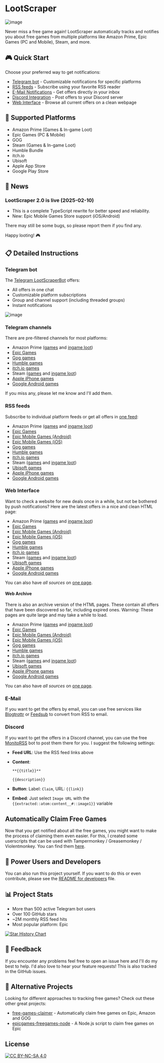 # LootScraper

![image](images/ls_2880x1024.png)

Never miss a free game again!
LootScraper automatically tracks and notifies you about free games from multiple platforms like Amazon Prime, Epic Games (PC and Mobile), Steam, and more.

## 🎮 Quick Start

Choose your preferred way to get notifications:

- [Telegram bot](#telegram-bot) - Customizable notifications for specific platforms
- [RSS feeds](#rss-feeds) - Subscribe using your favorite RSS reader
- [E-Mail Notifications](#e-mail) - Get offers directly in your inbox
- [Discord Integration](#discord) -  Post offers to your Discord server
- [Web Interface](#web-interface) - Browse all current offers on a clean webpage

## 📱 Supported Platforms

- Amazon Prime (Games & In-game Loot)
- Epic Games (PC & Mobile)
- GOG
- Steam (Games & In-game Loot)
- Humble Bundle
- itch.io
- Ubisoft
- Apple App Store
- Google Play Store

## 📢 News

### LootScraper 2.0 is live (2025-02-10)

- This is a complete TypeScript rewrite for better speed and reliability.
- New: Epic Mobile Games Store support (iOS/Android)

There may still be some bugs, so please report them if you find any.

Happy looting! 🎮

## 📋 Detailed Instructions

### Telegram bot

The [Telegram LootScraperBot](https://t.me/LootScraperBot) offers:

- All offers in one chat
- Customizable platform subscriptions
- Group and channel support (including threaded groups)
- Instant notifications

![image](https://user-images.githubusercontent.com/1475672/166058823-98e2beb9-7eb5-403d-94c7-7e17966fe9b7.png)

### Telegram channels

There are pre-filtered channels for most platforms:

- Amazon Prime ([games](https://t.me/free_amazon_games_ls) and [ingame loot](https://t.me/free_amazon_loot_ls))
- [Epic Games](https://t.me/free_epic_games_ls)
- [Gog games](https://t.me/free_gog_games_ls)
- [Humble games](https://t.me/free_humble_games_ls)
- [itch.io games](https://t.me/free_itch_games_ls)
- Steam ([games](https://t.me/free_steam_games_ls) and [ingame loot](https://t.me/+ENZ8x3Ec1dwxMThi))
- [Apple iPhone games](https://t.me/+SOF7VjGTGPw1OTAy)
- [Google Android games](https://t.me/+Vma9PScf1uY3M2Uy)

If you miss any, please let me know and I'll add them.

### RSS feeds

Subscribe to individual platform feeds or get all offers in [one feed](https://feed.phenx.de/lootscraper.xml):

- Amazon Prime ([games](https://feed.phenx.de/lootscraper_amazon_game.xml) and [ingame loot](https://feed.phenx.de/lootscraper_amazon_loot.xml))
- [Epic Games](https://feed.phenx.de/lootscraper_epic_game.xml)
- [Epic Mobile Games (Android)](https://feed.phenx.de/lootscraper_epic_game_android.xml)
- [Epic Mobile Games (iOS)](https://feed.phenx.de/lootscraper_epic_game_ios.xml)
- [Gog games](https://feed.phenx.de/lootscraper_gog_game.xml)
- [Humble games](https://feed.phenx.de/lootscraper_humble_game.xml)
- [itch.io games](https://feed.phenx.de/lootscraper_itch_game.xml)
- Steam ([games](https://feed.phenx.de/lootscraper_steam_game.xml) and [ingame loot](https://feed.phenx.de/lootscraper_steam_loot.xml))
- [Ubisoft games](https://feed.phenx.de/lootscraper_ubisoft_game.xml)
- [Apple iPhone games](https://feed.phenx.de/lootscraper_apple_game.xml)
- [Google Android games](https://feed.phenx.de/lootscraper_google_game.xml)

### Web Interface

Want to check a website for new deals once in a while, but not be bothered by push notifications?
Here are the latest offers in a nice and clean HTML page:

- Amazon Prime ([games](https://feed.phenx.de/lootscraper_amazon_game.html) and [ingame loot](https://feed.phenx.de/lootscraper_amazon_loot.html))
- [Epic Games](https://feed.phenx.de/lootscraper_epic_game.html)
- [Epic Mobile Games (Android)](https://feed.phenx.de/lootscraper_epic_game_android.html)
- [Epic Mobile Games (iOS)](https://feed.phenx.de/lootscraper_epic_game_ios.html)
- [Gog games](https://feed.phenx.de/lootscraper_gog_game.html)
- [Humble games](https://feed.phenx.de/lootscraper_humble_game.html)
- [itch.io games](https://feed.phenx.de/lootscraper_itch_game.html)
- Steam ([games](https://feed.phenx.de/lootscraper_steam_game.html) and [ingame loot](https://feed.phenx.de/lootscraper_steam_loot.html))
- [Ubisoft games](https://feed.phenx.de/lootscraper_ubisoft_game.html)
- [Apple iPhone games](https://feed.phenx.de/lootscraper_apple_game.html)
- [Google Android games](https://feed.phenx.de/lootscraper_google_game.html)

You can also have *all sources* on [one page](https://feed.phenx.de/lootscraper.html).

#### Web Archive

There is also an archive version of the HTML pages.
These contain all offers that have been discovered so far, including expired ones.
Warning: These pages are quite large and may take a while to load.

- Amazon Prime ([games](https://feed.phenx.de/lootscraper_amazon_game_all.html) and [ingame loot](https://feed.phenx.de/lootscraper_amazon_loot_all.html))
- [Epic Games](https://feed.phenx.de/lootscraper_epic_game_all.html)
- [Epic Mobile Games (Android)](https://feed.phenx.de/lootscraper_epic_game_android_all.html)
- [Epic Mobile Games (iOS)](https://feed.phenx.de/lootscraper_epic_game_ios_all.html)
- [Gog games](https://feed.phenx.de/lootscraper_gog_game_all.html)
- [Humble games](https://feed.phenx.de/lootscraper_humble_game_all.html)
- [itch.io games](https://feed.phenx.de/lootscraper_itch_game_all.html)
- Steam ([games](https://feed.phenx.de/lootscraper_steam_game_all.html) and [ingame loot](https://feed.phenx.de/lootscraper_steam_loot_all.html))
- [Ubisoft games](https://feed.phenx.de/lootscraper_ubisoft_game_all.html)
- [Apple iPhone games](https://feed.phenx.de/lootscraper_apple_game_all.html)
- [Google Android games](https://feed.phenx.de/lootscraper_google_game_all.html)

You can also have *all sources* on [one page](https://feed.phenx.de/lootscraper_all.html).

### E-Mail

If you want to get the offers by email, you can use free services like [Blogtrottr](https://blogtrottr.com/) or [Feedsub](https://feedsub.com/) to convert from RSS to email.

### Discord

If you want to get the offers in a Discord channel, you can use the free [MonitoRSS](https://monitorss.xyz/) bot to post them there for you.
I suggest the following settings:

- **Feed URL**: Use the RSS feed links above
- **Content**:

    ```md
    **{{title}}**

    {{description}}
    ```

- **Button**: Label: `Claim`, URL: `{{link}}`
- **Embed**: Just select `Image URL` with the `{{extracted::atom:content__#::image1}}` variable

## Automatically Claim Free Games

Now that you get notified about all the free games, you might want to make the process of claiming them even easier.
For this, I created some userscripts that can be used with Tampermonkey / Greasemonkey / Violentmonkey.
You can find them [here](https://eikowagenknecht.de/posts/userscripts-to-claim-free-games/).

## 🚀 Power Users and Developers

You can also run this project yourself.
If you want to do this or even contribute, please see the [README for developers](README_DEV.md) file.

## 📊 Project Stats

- More than 500 active Telegram bot users
- Over 100 GitHub stars
- ~2M monthly RSS feed hits
- Most popular platform: Epic

[![Star History Chart](https://api.star-history.com/svg?repos=eikowagenknecht/lootscraper&type=Date)](https://star-history.com/#eikowagenknecht/lootscraper&Date)

## 📝 Feedback

If you encounter any problems feel free to open an issue here and I'll do my best to help.
I'd also love to hear your feature requests!
This is also tracked in the GitHub issues.

## 🔄 Alternative Projects

Looking for different approaches to tracking free games? Check out these other great projects:

- [free-games-claimer](https://github.com/vogler/free-games-claimer) - Automatically claim free games on Epic, Amazon and GOG
- [epicgames-freegames-node](https://github.com/claabs/epicgames-freegames-node) - A Node.js script to claim free games on Epic

## License

[![CC BY-NC-SA 4.0][cc-by-nc-sa-image]][cc-by-nc-sa]

[cc-by-nc-sa]: http://creativecommons.org/licenses/by-nc-sa/4.0/
[cc-by-nc-sa-image]: https://licensebuttons.net/l/by-nc-sa/4.0/88x31.png
